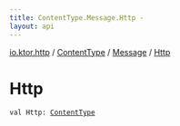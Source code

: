 ```yaml
---
title: ContentType.Message.Http - 
layout: api
---
```


<div class='api-docs-breadcrumbs'><a href="../../index.html">io.ktor.http</a> / <a href="../index.html">ContentType</a> / <a href="index.html">Message</a> / <a href="./-http.html">Http</a></div>

# Http

<div class="signature"><code><span class="keyword">val </span><span class="identifier">Http</span><span class="symbol">: </span><a href="../index.html"><span class="identifier">ContentType</span></a></code></div>
